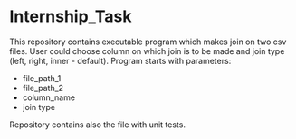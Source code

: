 # Internship_Task
This repository contains executable program which makes join on two csv files.
User could choose column on which join is to be made and join type (left, right, inner - default).
Program starts with parameters:
- file_path_1
- file_path_2
- column_name
- join type

Repository contains also the file with unit tests.
